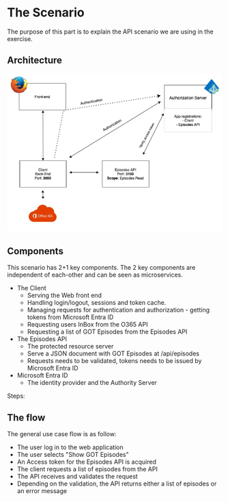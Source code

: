 # The Scenario

The purpose of this part is to explain the API scenario we are using in the exercise.

## Architecture

![The Scenario](../../doc/content/images/api_scenario.jpg)

## Components

This scenario has 2+1 key components. The 2 key components are independent of each-other and can be seen as microservices.

* The Client
  * Serving the Web front end
  * Handling login/logout, sessions and token cache.
  * Managing requests for authentication and authorization - getting tokens from Microsoft Entra ID
  * Requesting users InBox from the O365 API
  * Requesting a list of GOT Episodes from the Episodes API
* The Episodes API
  * The protected resource server
  * Serve a JSON document with GOT Episodes at /api/episodes
  * Requests needs to be validated, tokens needs to be issued by Microsoft Entra ID
* Microsoft Entra ID
  * The identity provider and the Authority Server

Steps:

## The flow

The general use case flow is as follow:

* The user log in to the web application
* The user selects "Show GOT Episodes"
* An Access token for the Episodes API is acquired
* The client requests a list of episodes from the API
* The API receives and validates the request
* Depending on the validation, the API returns either a list of episodes or an error message
